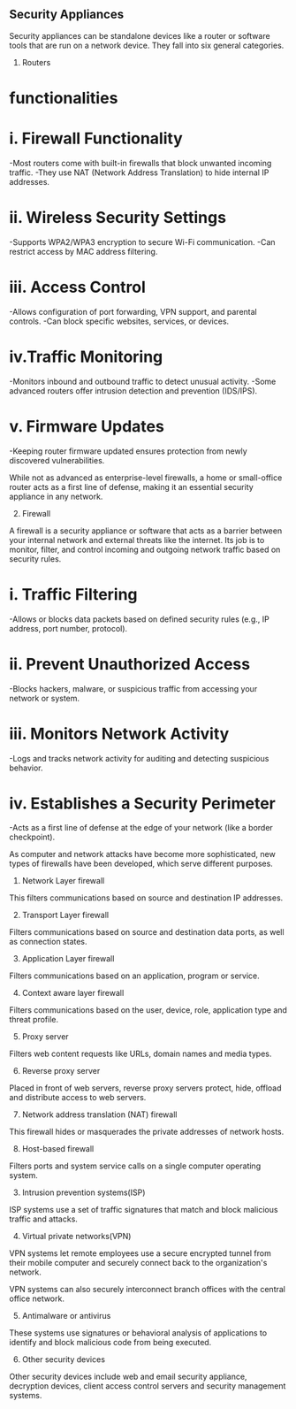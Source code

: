 ## Security Appliances

Security appliances can be standalone devices like a router or software tools that are run on a network device. They fall into six general categories.

1. Routers

# functionalities

# i. Firewall Functionality

-Most routers come with built-in firewalls that block unwanted incoming traffic.
-They use NAT (Network Address Translation) to hide internal IP addresses.

# ii. Wireless Security Settings

-Supports WPA2/WPA3 encryption to secure Wi-Fi communication.
-Can restrict access by MAC address filtering.

# iii. Access Control

-Allows configuration of port forwarding, VPN support, and parental controls.
-Can block specific websites, services, or devices.

# iv.Traffic Monitoring

-Monitors inbound and outbound traffic to detect unusual activity.
-Some advanced routers offer intrusion detection and prevention (IDS/IPS).

# v. Firmware Updates

-Keeping router firmware updated ensures protection from newly discovered vulnerabilities.

While not as advanced as enterprise-level firewalls, a home or small-office router acts as a first line of defense, making it an essential security appliance in any network.

2. Firewall

A firewall is a security appliance or software that acts as a barrier between your internal network and external threats like the internet. Its job is to monitor, filter, and control incoming and outgoing network traffic based on security rules.

# i. Traffic Filtering

-Allows or blocks data packets based on defined security rules (e.g., IP address, port number, protocol).

# ii. Prevent Unauthorized Access

-Blocks hackers, malware, or suspicious traffic from accessing your network or system.

# iii. Monitors Network Activity

-Logs and tracks network activity for auditing and detecting suspicious behavior.

# iv. Establishes a Security Perimeter

-Acts as a first line of defense at the edge of your network (like a border checkpoint).

As computer and network attacks have become more sophisticated, new types of firewalls have been developed, which serve different purposes.

1. Network Layer firewall

This filters communications based on source and destination IP addresses.

2. Transport Layer firewall

Filters communications based on source and destination data ports, as well as connection states.

3. Application Layer firewall

Filters communications based on an application, program or service.

4. Context aware layer firewall

Filters communications based on the user, device, role, application type and threat profile.

5. Proxy server

Filters web content requests like URLs, domain names and media types.

6. Reverse proxy server

Placed in front of web servers, reverse proxy servers protect, hide, offload and distribute access to web servers.

7. Network address translation (NAT) firewall

This firewall hides or masquerades the private addresses of network hosts.

8. Host-based firewall

Filters ports and system service calls on a single computer operating system.


3. Intrusion prevention systems(ISP)

ISP systems use a set of traffic signatures that match and block malicious traffic and attacks.

4. Virtual private networks(VPN)

VPN systems let remote employees use a secure encrypted tunnel from their mobile computer and securely connect back to the organization's network.

VPN systems can also securely interconnect branch offices with the central office network.

5. Antimalware or antivirus

These systems use signatures or behavioral analysis of applications to identify and block malicious code from being executed.

6. Other security devices

Other security devices include web and email security appliance, decryption devices, client access control servers and security management systems.



